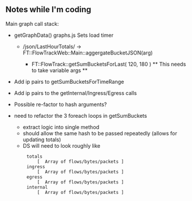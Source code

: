 Notes while I'm coding
-----------------------


Main graph call stack:
- getGraphData()  graphs.js   Sets load timer
    - /json/LastHourTotals/<arg> -> FT::FlowTrackWeb::Main::aggergateBucketJSON(arg)
        - FT::FlowTrack::getSumBucketsForLast( 120, 180 )  ** This needs to take variable args **


- Add ip pairs to getSumBucketsForTimeRange
- Add ip pairs to the getInternal/Ingress/Egress calls
- Possible re-factor to hash arguments?

- need to refactor the 3 foreach loops in getSumBuckets
    - extract logic into single method
    - should allow the same hash to be passed repeatedly (allows for updating totals)
    - DS will need to look roughly like
    
```
        totals
            [  Array of flows/bytes/packets ]
        ingress   
            [  Array of flows/bytes/packets ]
        egress
            [  Array of flows/bytes/packets ]
        internal
            [  Array of flows/bytes/packets ]
            
```